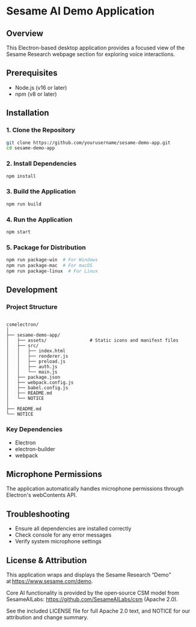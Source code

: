 # Sesame AI Demo Application

## Overview
This Electron-based desktop application provides a focused view of the Sesame Research webpage section for exploring voice interactions.

## Prerequisites
- Node.js (v16 or later)
- npm (v8 or later)

## Installation

### 1. Clone the Repository
```bash
git clone https://github.com/yourusername/sesame-demo-app.git
cd sesame-demo-app
```

### 2. Install Dependencies
```bash
npm install
```

### 3. Build the Application
```bash
npm run build
```

### 4. Run the Application
```bash
npm start
```

### 5. Package for Distribution
```bash
npm run package-win  # For Windows
npm run package-mac  # For macOS
npm run package-linux  # For Linux
```

## Development

### Project Structure
```

csmelectron/
│
├── sesame-demo-app/
│   ├── assets/                # Static icons and manifest files
│   ├── src/
│   │   ├── index.html
│   │   ├── renderer.js
│   │   ├── preload.js
│   │   ├── auth.js
│   │   └── main.js
│   ├── package.json
│   ├── webpack.config.js
│   ├── babel.config.js
│   ├── README.md
│   └── NOTICE
│
├── README.md
└── NOTICE

```

### Key Dependencies
- Electron
- electron-builder
- webpack

## Microphone Permissions
The application automatically handles microphone permissions through Electron's webContents API.

## Troubleshooting
- Ensure all dependencies are installed correctly
- Check console for any error messages
- Verify system microphone settings

## License & Attribution
This application wraps and displays the Sesame Research “Demo” at https://www.sesame.com/demo.

Core AI functionality is provided by the open‑source CSM model from SesameAILabs: https://github.com/SesameAILabs/csm (Apache 2.0).

See the included LICENSE file for full Apache 2.0 text, and NOTICE for our attribution and change summary.
